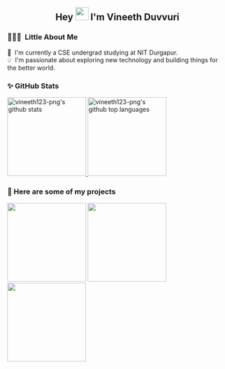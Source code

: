 
<!--
**vineeth123-png/vineeth123-png** is a ✨ _special_ ✨ repository because its `README.md` (this file) appears on your GitHub profile.

Here are some ideas to get you started:

- 🔭 I’m currently working on ...
- 🌱 I’m currently learning ...
- 👯 I’m looking to collaborate on ...
- 🤔 I’m looking for help with ...
- 💬 Ask me about ...
- 📫 How to reach me: ...
- 😄 Pronouns: ...
- ⚡ Fun fact: ...
-->

<div align="center">
  <h2> 
    Hey <img src="https://github.com/kogisin/kogisin/blob/main/gifs/hi.gif" width="30px"> I'm Vineeth Duvvuri
  </h2>
</div>

### 👨🏻‍💻 &nbsp;Little About Me

🔭 &nbsp;I'm currently a CSE undergrad studying at NIT Durgapur.\
💡 &nbsp;I'm passionate about exploring new technology and building things for the better world.

### ✨ GitHub Stats

<a href="https://github.com/vineeth123-png">
  <img height="180em" src="https://github-readme-stats.vercel.app/api?username=vineeth123-png&show_icons=true&theme=merko&count_private=true" alt="vineeth123-png's github stats" />
  <img height="180em" src="https://github-readme-stats.vercel.app/api/top-langs/?username=vineeth123-png&theme=merko&layout=compact" alt="vineeth123-png's github top languages" />
</a>
<br/>

### 🤖 Here are some of my projects
<img height="180em" src="https://github-readme-stats.vercel.app/api/pin/?username=vineeth123-png&repo=Yelpcamp&show_owner=1&theme=merko" />
<img height="180em" src="https://github-readme-stats.vercel.app/api/pin/?username=vineeth123-png&repo=deck-of-cards&show_owner=1&theme=merko" />
<img height="180em" src="https://github-readme-stats.vercel.app/api/pin/?username=vineeth123-png&repo=todo-list-react&show_owner=1&theme=merko" />


